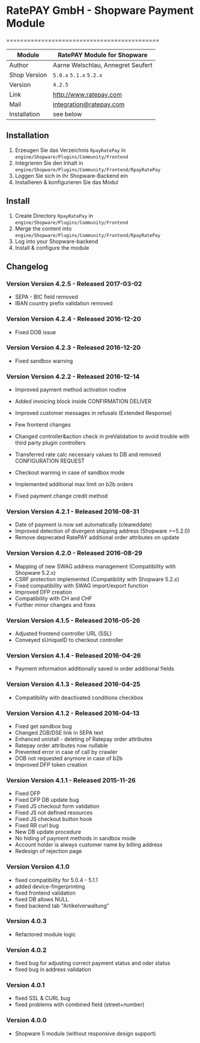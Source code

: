 # RatePAY GmbH - Shopware Payment Module
============================================

|Module | RatePAY Module for Shopware
|------|----------
|Author | Aarne Welschlau, Annegret Seufert
|Shop Version | `5.0.x` `5.1.x` `5.2.x`
|Version | `4.2.5`
|Link | http://www.ratepay.com
|Mail | integration@ratepay.com
|Installation | see below

## Installation
1. Erzeugen Sie das Verzeichnis `RpayRatePay` in `engine/Shopware/Plugins/Community/Frontend`
2. Integrieren Sie den Inhalt in `engine/Shopware/Plugins/Community/Frontend/RpayRatePay`
3. Loggen Sie sich in ihr Shopware-Backend ein
4. Installieren & konfigurieren Sie das Modul

## Install
1. Create Directory `RpayRatePay` in `engine/Shopware/Plugins/Community/Frontend`
2. Merge the content into `engine/Shopware/Plugins/Community/Frontend/RpayRatePay`
3. Log into your Shopware-backend
4. Install & configure the module

## Changelog

### Version Version 4.2.5 - Released 2017-03-02
* SEPA - BIC field removed
* IBAN country prefix validation removed

### Version Version 4.2.4 - Released 2016-12-20
* Fixed DOB issue

### Version Version 4.2.3 - Released 2016-12-20
* Fixed sandbox warning

### Version Version 4.2.2 - Released 2016-12-14
* Improved payment method activation routine
* Added invoicing block inside CONFIRMATION DELIVER
* Improved customer messages in refusals (Extended Response)
* Few frontend changes
* Changed controller&action check in preValidation to avoid trouble with third party plugin controllers
* Transferred rate calc necessary values to DB and removed CONFIGURATION REQUEST
* Checkout warning in case of sandbox mode

* Implemented additional max limit on b2b orders
* Fixed payment change credit method

### Version Version 4.2.1 - Released 2016-08-31
* Date of payment is now set automatically (cleareddate)
* Improved detection of divergent shipping address (Shopware >=5.2.0)
* Remove deprecated RatePAY additional order attributes on update

### Version Version 4.2.0 - Released 2016-08-29
* Mapping of new SWAG address management (Compatibility with Shopware 5.2.x)
* CSRF protection implemented (Compatibility with Shopware 5.2.x)
* Fixed compatibility with SWAG import/export function
* Improved DFP creation
* Compatibility with CH and CHF
* Further minor changes and fixes

### Version Version 4.1.5 - Released 2016-05-26
* Adjusted frontend controller URL (SSL)
* Conveyed sUniqueID to checkout controller

### Version Version 4.1.4 - Released 2016-04-26
* Payment information additionally saved in order additional fields

### Version Version 4.1.3 - Released 2016-04-25
* Compatibility with deactivated conditions checkbox

### Version Version 4.1.2 - Released 2016-04-13
* Fixed get sandbox bug
* Changed ZGB/DSE link in SEPA text
* Enhanced unistall - deleting of Ratepay order attributes
* Ratepay order attributes now nullable
* Prevented error in case of call by crawler
* DOB not requested anymore in case of b2b
* Improved DFP token creation

### Version Version 4.1.1 - Released 2015-11-26
* Fixed DFP
* Fixed DFP DB update bug
* Fixed JS checkout form validation
* Fixed JS not defined resources
* Fixed JS checkout button hook
* Fixed RR curl bug
* New DB update procedure
* No hiding of payment methods in sandbox mode
* Account holder is always customer name by billing address
* Redesign of rejection page

### Version Version 4.1.0
* fixed compatibility for 5.0.4 - 5.1.1
* added device-fingerprinting
* fixed frontend validation
* fixed DB allows NULL
* fixed backend tab "Artikelverwaltung"

### Version 4.0.3
* Refactored module logic

### Version 4.0.2
* fixed bug for adjusting correct payment status and oder status
* fixed bug in address validation

### Version 4.0.1
* fixed SSL & CURL bug
* fixed problems with combined field (street+number)

### Version 4.0.0
* Shopware 5 module (without responsive design support)
